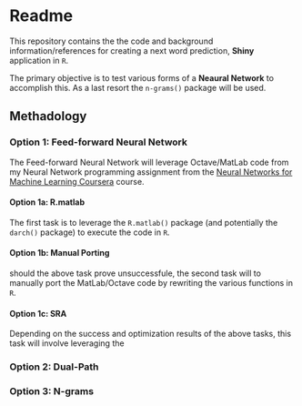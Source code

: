 # Readme  

This repository contains the the code and background information/references for creating a next word prediction, __Shiny__ application in `R`.  

The primary objective is to test various forms of a __Neaural Network__ to accomplish this. As a last resort the `n-grams()` package will be used.

## Methadology  

### Option 1: Feed-forward Neural Network  

The Feed-forward Neural Network will leverage Octave/MatLab code from my Neural Network programming assignment from the [Neural Networks for Machine Learning Coursera](https://www.coursera.org/course/neuralnets) course.  

#### Option 1a: R.matlab  

The first task is to leverage the `R.matlab()` package (and potentially the `darch()` package) to execute the code in `R`.  

#### Option 1b: Manual Porting  

should the above task prove unsuccessfule, the second task will to manually port the MatLab/Octave code by rewriting the various functions in `R`.  

#### Option 1c: SRA  

Depending on the success and optimization results of the above tasks, this task will involve leveraging the 

### Option 2: Dual-Path  

### Option 3: N-grams  

